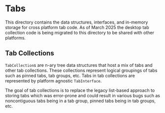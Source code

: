 # Tabs

This directory contains the data structures, interfaces, and in-memory storage
for cross platform tab code. As of March 2025 the desktop tab collection code is
being migrated to this directory to be shared with other platforms.

## Tab Collections

`TabCollection`s are n-ary tree data structures that host a mix of tabs and other
tab collections. These collections represent logical groupings of tabs such as
pinned tabs, tab groups, etc. Tabs in tab collections are represented by
platform agnostic `TabInterface`.

The goal of tab collections is to replace the legacy list-based approach to
storing tabs which was error-prone and could result in various bugs such as
noncontiguous tabs being in a tab group, pinned tabs being in tab groups, etc.
